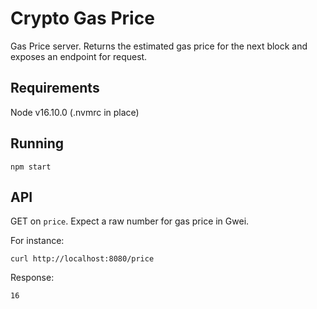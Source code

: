 # Crypto Gas Price
Gas Price server. Returns the estimated gas price for the next block and exposes an endpoint for request.

## Requirements
Node v16.10.0 (.nvmrc in place)

## Running
```
npm start
```

## API
GET on `price`. Expect a raw number for gas price in Gwei.

For instance:
```
curl http://localhost:8080/price
```
Response:

```
16
```
